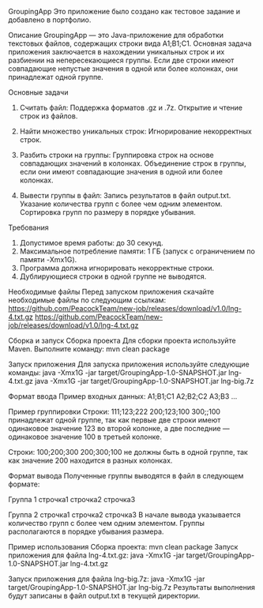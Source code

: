 GroupingApp
Это приложение было создано как тестовое задание и добавлено в портфолио.

Описание
GroupingApp — это Java-приложение для обработки текстовых файлов, содержащих строки вида A1;B1;C1. 
Основная задача приложения заключается в нахождении уникальных строк и их разбиении на непересекающиеся группы. 
Если две строки имеют совпадающие непустые значения в одной или более колонках, они принадлежат одной группе.

Основные задачи
1) Считать файл:
Поддержка форматов .gz и .7z.
Открытие и чтение строк из файлов.

2) Найти множество уникальных строк:
Игнорирование некорректных строк.

3) Разбить строки на группы:
Группировка строк на основе совпадающих значений в колонках.
Объединение строк в группы, если они имеют совпадающие значения в одной или более колонках.

4) Вывести группы в файл:
Запись результатов в файл output.txt.
Указание количества групп с более чем одним элементом.
Сортировка групп по размеру в порядке убывания.

Требования
1) Допустимое время работы: до 30 секунд.
2) Максимальное потребление памяти: 1 ГБ (запуск с ограничением по памяти -Xmx1G).
3) Программа должна игнорировать некорректные строки.
4) Дублирующиеся строки в одной группе не выводятся.

Необходимые файлы
Перед запуском приложения скачайте необходимые файлы по следующим ссылкам:
https://github.com/PeacockTeam/new-job/releases/download/v1.0/lng-4.txt.gz
https://github.com/PeacockTeam/new-job/releases/download/v1.0/lng-4.txt.gz

Сборка и запуск
Сборка проекта
Для сборки проекта используйте Maven. Выполните команду:
mvn clean package

Запуск приложения
Для запуска приложения используйте следующие команды:
java -Xmx1G -jar target/GroupingApp-1.0-SNAPSHOT.jar lng-4.txt.gz
java -Xmx1G -jar target/GroupingApp-1.0-SNAPSHOT.jar lng-big.7z

Формат ввода
Пример входных данных:
A1;B1;C1
A2;B2;C2
A3;B3
...

Пример группировки
Строки:
111;123;222
200;123;100
300;;100
принадлежат одной группе, так как первые две строки имеют одинаковое значение 123 во второй колонке,
а две последние — одинаковое значение 100 в третьей колонке.

Строки:
100;200;300
200;300;100
не должны быть в одной группе, так как значение 200 находится в разных колонках.

Формат вывода
Полученные группы выводятся в файл в следующем формате:

Группа 1
строчка1
строчка2
строчка3

Группа 2
строчка1
строчка2
строчка3
В начале вывода указывается количество групп с более чем одним элементом. Группы располагаются в порядке убывания размера.

Пример использования
Сборка проекта:
mvn clean package
Запуск приложения для файла lng-4.txt.gz:
java -Xmx1G -jar target/GroupingApp-1.0-SNAPSHOT.jar lng-4.txt.gz

Запуск приложения для файла lng-big.7z:
java -Xmx1G -jar target/GroupingApp-1.0-SNAPSHOT.jar lng-big.7z
Результаты выполнения будут записаны в файл output.txt в текущей директории.